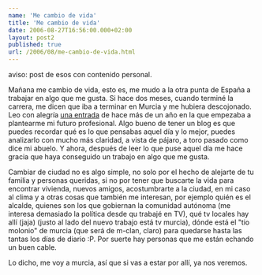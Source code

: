 ```yaml
---
name: 'Me cambio de vida'
title: 'Me cambio de vida'
date: 2006-08-27T16:56:00.000+02:00
layout: post2
published: true
url: /2006/08/me-cambio-de-vida.html
---
```


aviso: post de esos con contenido personal.  
  
Mañana me cambio de vida, esto es, me mudo a la otra punta de España a trabajar en algo que me gusta. Si hace dos meses, cuando terminé la carrera, me dicen que iba a terminar en Murcia y me hubiera descojonado. Leo con alegría [una entrada](http://blep.blogspot.com/2005/05/trabajo.html) de hace más de un año en la que empezaba a plantearme mi futuro profesional. Algo bueno de tener un blog es que puedes recordar qué es lo que pensabas aquel día y lo mejor, puedes analizarlo con mucho más claridad, a vista de pájaro, a toro pasado como dice mi abuelo. Y ahora, después de leer lo que puse aquel día me hace gracia que haya conseguido un trabajo en algo que me gusta.  
  
Cambiar de ciudad no es algo simple, no solo por el hecho de alejarte de tu familia y personas queridas, si no por tener que buscarte la vida para encontrar vivienda, nuevos amigos, acostumbrarte a la ciudad, en mi caso al clima y a otras cosas que también me interesan, por ejemplo quién es el alcalde, quienes son los que gobiernan la comunidad autónoma (me interesa demasiado la política desde qu trabajé en TV), qué tv locales hay allí (jaja) (justo al lado del nuevo trabajo está tv murcia), dónde está el "tio molonio" de murcia (que será de m-clan, claro) para quedarse hasta las tantas los días de diario :P. Por suerte hay personas que me están echando un buen cable.  
  
Lo dicho, me voy a murcia, así que si vas a estar por allí, ya nos veremos.